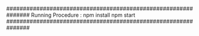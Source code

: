 ###############################################################
Running Procedure   :  npm install
					   npm start
###############################################################